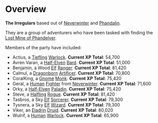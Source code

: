 # Overview

**The Irregulars** based out of [Neverwinter] and [Phandalin].

They are a group of adventurers who have been tasked with finding the [Lost Mine of Phandelver].

Members of the party have included:

- Actius, a [Tiefling] [Warlock]. **Current XP Total**: 54,700
- Avren Varan, a [Half-Elven] [Bard]. **Current XP Total**: 51,000
- Benjamin, a Wood [Elf] [Ranger]. **Current XP Total**: 81,420
- Calmul, a [Dragonborn] [Artificer]. **Current XP Total**: 70,800
- CoralKing, a [Gnome] [Monk]. **Current XP Total**: 75,420
- Geral, a [Human] [Fighter] from [Neverwinter]. **Current XP Total**: 71,600
- Orky, a [Half-Elven] [Paladin]. **Current XP Total**: 75,420
- Steve, a [Halfling] [Rogue]. **Current XP Total**: 81,420
- Tasbros, a Sky [Elf] [Sorcerer]. **Current XP Total**: 79,300
- Tysnera, a Sky [Elf] [Wizard]. **Current XP Total**: 79,300
- Viker, an [Eladrin] [Druid]. **Current XP Total**: 80,020
- Wulrif, a [Human] [Warlock]. **Current XP Total**: 65,900

[Neverwinter]: ../background/urbs.md
[Phandalin]: https://www.dndbeyond.com/sources/lmop/phandalin#Part2Phandalin
[Tiefling]: ../background/tiefling.md
[Warlock]: ../game/classes.md#warlock
[Bard]: ../game/classes.md#bard
[Elf]: ../background/elves.md
[Ranger]: ../game/classes.md#ranger
[Dragonborn]: ../background/dragonborn.md
[Artificer]: ../game/classes.md#artificer
[Gnome]: ../background/gnomes.md
[Monk]: ../game/classes.md#monk
[Human]: ../background/humans.md
[Fighter]: ../game/classes.md#fighter
[Half-Elven]: ../background/elves.md#half-elf
[Paladin]: ../game/classes.md#paladin
[Halfling]: ../background/halflings.md
[Rogue]: ../game/classes.md#rogue
[Sorcerer]: ../game/classes.md#sorcerer
[Wizard]: ../game/classes.md#wizard
[Eladrin]: https://www.dndbeyond.com/races/1026386-eladrin
[Druid]: ../game/classes.md#druid
[Lost Mine of Phandelver]: https://www.dndbeyond.com/sources/lmop
